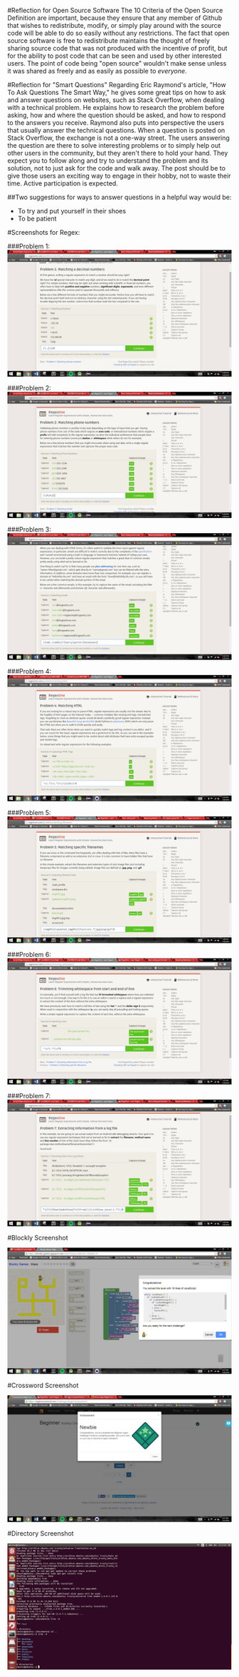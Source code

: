 
#Reflection for Open Source Software
  The 10 Criteria of the Open Source Definition are important, because they ensure that any member of Github that wishes to redistribute, modify, or simply play around with the source code will be able to do so easily without any restrictions. The fact that open source software is free to redistribute maintains the thought of freely sharing source code that was not produced with the incentive of profit, but for the ability to post code that can be seen and used by other interested users. The point of code being "open source" wouldn't make sense unless it was shared as freely and as easily as possible to *everyone*.

#Reflection for "Smart Questions"
  Regarding Eric Raymond's article, "How To Ask Questions The Smart Way," he gives some great tips on how to ask and answer questions on websites, such as Stack Overflow, when dealing with a technical problem. He explains how to research the problem before asking, how and where the question should be asked, and how to respond to the answers you receive. Raymond also puts into perspective the users that usually answer the technical questions.  When a question is posted on Stack Overflow, the exchange is not a one-way street. The users answering the question are there to solve interesting problems or to simply help out other users in the community, but they aren't there to hold your hand. They expect you to follow along and try to understand the problem and its solution, not to just ask for the code and walk away. The post should be to give those users an exciting way to engage in their hobby, not to waste their time. Active participation is expected.
  
##Two suggestions for ways to answer questions in a helpful way would be:
  - To try and put yourself in their shoes
  - To be patient

#Screenshots for Regex:

###Problem 1:
![Problem 1](https://raw.githubusercontent.com/harrij15/Open-Source-Labs/2969fea36c93a796d5ecc38237bad09febba6f42/problem1.png)

###Problem 2:
![Problem 2](https://raw.githubusercontent.com/harrij15/Open-Source-Labs/master/problem2.jpg)

###Problem 3:
![Problem 3](https://raw.githubusercontent.com/harrij15/Open-Source-Labs/master/problem3.png)

###Problem 4:
![Problem 4](https://raw.githubusercontent.com/harrij15/Open-Source-Labs/master/problem4_1.png)

###Problem 5:
![Problem 5](https://raw.githubusercontent.com/harrij15/Open-Source-Labs/master/problem5.png)

###Problem 6:
![Problem 6](https://raw.githubusercontent.com/harrij15/Open-Source-Labs/master/problem6.png)

###Problem 7:
![Problem 7](https://raw.githubusercontent.com/harrij15/Open-Source-Labs/master/problem7.png)

#Blockly Screenshot

![Blockly](https://raw.githubusercontent.com/harrij15/Open-Source-Labs/master/blockly.jpg)

#Crossword Screenshot 

![Crossword](https://raw.githubusercontent.com/harrij15/Open-Source-Labs/master/crossword.jpg)

#Directory Screenshot

![Tree](https://raw.githubusercontent.com/harrij15/Open-Source-Labs/master/tree.png)
